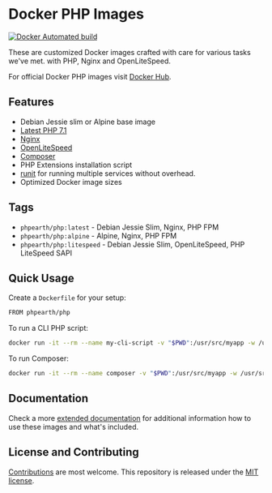 # Docker PHP Images

[![Docker Automated build](https://img.shields.io/docker/automated/jrottenberg/ffmpeg.svg)](https://hub.docker.com/r/phpearth/php/)

These are customized Docker images crafted with care for
various tasks we've met. with PHP, Nginx and OpenLiteSpeed.

For official Docker PHP images visit [Docker Hub](https://hub.docker.com/_/php/).

## Features

* Debian Jessie slim or Alpine base image
* [Latest PHP 7.1](https://php.net)
* [Nginx](https://nginx.org/)
* [OpenLiteSpeed](http://open.litespeedtech.com/)
* [Composer](https://getcomposer.org)
* PHP Extensions installation script
* [runit](http://smarden.org/runit/) for running multiple services without overhead.
* Optimized Docker image sizes

## Tags

* `phpearth/php:latest` - Debian Jessie Slim, Nginx, PHP FPM
* `phpearth/php:alpine` - Alpine, Nginx, PHP FPM
* `phpearth/php:litespeed` - Debian Jessie Slim, OpenLiteSpeed, PHP LiteSpeed SAPI

## Quick Usage

Create a `Dockerfile` for your setup:

```bash
FROM phpearth/php
```

To run a CLI PHP script:

```bash
docker run -it --rm --name my-cli-script -v "$PWD":/usr/src/myapp -w /usr/src/myapp phpearth/php php script.php
```

To run Composer:

```bash
docker run -it --rm --name composer -v "$PWD":/usr/src/myapp -w /usr/src/myapp phpearth/php composer
```

## Documentation

Check a more [extended documentation](https://github.com/php-earth/docker-php/tree/master/docs)
for additional information how to use these images and what's included.

## License and Contributing

[Contributions](https://github.com/php-earth/docker-php/blob/master/CONTRIBUTING.md)
are most welcome. This repository is released under the
[MIT license](https://github.com/php-earth/docker-php/blob/master/LICENSE).

